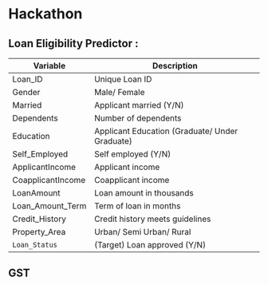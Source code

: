 # Hackathon

## Loan Eligibility Predictor :

| Variable             | Description                                   |
|----------------------|-----------------------------------------------|
| Loan_ID              | Unique Loan ID                                |
| Gender               | Male/ Female                                  |
| Married              | Applicant married (Y/N)                       |
| Dependents           | Number of dependents                          |
| Education            | Applicant Education (Graduate/ Under Graduate)|
| Self_Employed        | Self employed (Y/N)                           |
| ApplicantIncome      | Applicant income                              |
| CoapplicantIncome    | Coapplicant income                            |
| LoanAmount           | Loan amount in thousands                      |
| Loan_Amount_Term     | Term of loan in months                        |
| Credit_History       | Credit history meets guidelines               |
| Property_Area        | Urban/ Semi Urban/ Rural                      |
| `Loan_Status`        | (Target) Loan approved (Y/N)                  |

## GST



